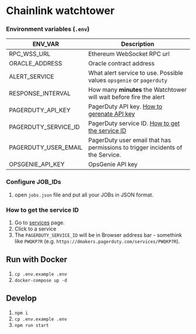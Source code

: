 # Chainlink watchtower

### Environment variables (`.env`)

| ENV_VAR              | Description                                                                                                                                           |
| -------------------- | ----------------------------------------------------------------------------------------------------------------------------------------------------- |
| RPC_WSS_URL          | Ethereum WebSocket RPC url                                                                                                                            |
| ORACLE_ADDRESS       | Oracle contract address                                                                                                                               |
| ALERT_SERVICE | What alert service to use. Possible values `opsgenie` or `pagerduty` |
| RESPONSE_INTERVAL    | How many **minutes** the Watchtower will wait before fire the alert                                                                                   |
| PAGERDUTY_API_KEY    | PagerDuty API key. [How to gerenate API key](https://support.pagerduty.com/docs/generating-api-keys#section-generating-a-general-access-rest-api-key) |
| PAGERDUTY_SERVICE_ID | PagerDuty service ID. [How to get the service ID](#how-to-get-the-service-id)                                                                         |
| PAGERDUTY_USER_EMAIL | PagerDuty user email that has permissions to trigger incidents of the Service.                                                                        |
| OPSGENIE_API_KEY | OpsGenie API key |

### Configure JOB_IDs

1. open `jobs.json` file and put all your JOBs in JSON format.

### How to get the service ID

1. Go to [services](https://peppersec.pagerduty.com/service-directory?direction=asc&query=&sort_by=name&team_ids=all) page.
1. Click to a service
1. The `PAGERDUTY_SERVICE_ID` will be in Browser address bar - somethink like `PWQKP7R` (e.g. `https://dmakers.pagerduty.com/services/PWQKP7R`).

## Run with Docker

1. `cp .env.example .env`
1. `docker-compose up -d`

## Develop

1. `npm i`
1. `cp .env.example .env`
1. `npm run start`
